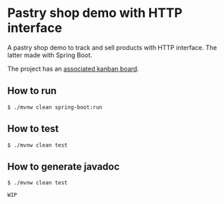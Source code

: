 # Pastry shop demo with HTTP interface

A pastry shop demo to track and sell products with HTTP interface. The latter made with Spring Boot.

The project has an [associated kanban board](https://github.com/raffaeleflorio/pastryshop/projects/1).

## How to run

```shell
$ ./mvnw clean spring-boot:run
```

## How to test

```shell
$ ./mvnw clean test
```

## How to generate javadoc

```shell
$ ./mvnw clean test
```

`WIP`

